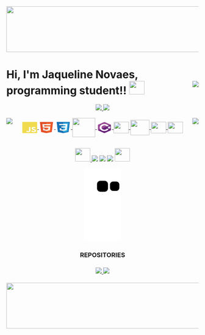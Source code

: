 <div align="center">
<img height="120" width="800" src="https://user-images.githubusercontent.com/98557538/152580860-e178c645-42d9-4607-acd6-3be8d04affd0.gif"/>
</div>

# Hi, I'm Jaqueline Novaes, programming student!!  <img height="35" width="40" src="https://user-images.githubusercontent.com/98557538/152588563-927b4112-a6a9-498a-9662-418f655bbc53.png"> <img align="right" src="https://komarev.com/ghpvc/?username=JaquelineNovaes&label=Profile%20views&color=blue&style=flat"/> 

<div align="center">
  <a href="https://github.com/JaquelineNovaes">
  <img height="165" src="https://github-readme-stats.vercel.app/api/top-langs/?username=JaquelineNovaes&layout=compact&langs_count=7&theme=nightowl"/>
  <img height="165" src="https://github-readme-stats.vercel.app/api?username=JaquelineNovaes&show_icons=true&theme=nightowl&include_all_commits=true&count_private=true"/>
</div>
  
<div align="center" style="display: inline_block"><br>
  <img align="left" height="140" src="https://user-images.githubusercontent.com/98557538/152570648-bf9098d2-5273-4db2-9f5e-dea7f8e431b7.png">
  <img align="center" height="30" width="40" src="https://raw.githubusercontent.com/devicons/devicon/master/icons/javascript/javascript-plain.svg">
  <img align="center" height="30" width="40" src="https://raw.githubusercontent.com/devicons/devicon/master/icons/html5/html5-original.svg">
  <img align="center" height="30" width="40" src="https://raw.githubusercontent.com/devicons/devicon/master/icons/css3/css3-original.svg">
  <img align="center" height="50" width="60" src="https://cdn.jsdelivr.net/gh/devicons/devicon/icons/mysql/mysql-original-wordmark.svg" />
  <img align="center" height="30" width="40" src="https://raw.githubusercontent.com/devicons/devicon/master/icons/csharp/csharp-original.svg">
  <img align="center" height="30" width="40" src="https://cdn.jsdelivr.net/gh/devicons/devicon/icons/java/java-original.svg" />
  <img align="center" height="40" width="50" src="https://cdn.jsdelivr.net/gh/devicons/devicon/icons/php/php-original.svg" />
  <img align="center" height="30" width="40" src="https://cdn.jsdelivr.net/gh/devicons/devicon/icons/python/python-original.svg" />
  <img align="center" height="30" width="40" src="https://cdn.jsdelivr.net/gh/devicons/devicon/icons/cplusplus/cplusplus-original.svg" />
  <img align="right" height="140" src="https://user-images.githubusercontent.com/98557538/152552777-20ed3566-9f38-4920-8739-00d9de34de1d.gif">
</div>
  
  ## 
 
<div align="center"> 
  <img height="35" width="40" src="https://user-images.githubusercontent.com/98557538/152588600-3c69e7f6-9a53-4b1d-a65d-48943f68bef7.png">
  <a href = "mailto:jaquelinenovaes475@gmail.com"><img src="https://img.shields.io/badge/-Gmail-%23333?style=for-the-badge&logo=gmail&logoColor=white" target="_blank"></a>
  <a href="https://www.linkedin.com/in/jaqueline-novaes-96753122b" target="_blank"><img src="https://img.shields.io/badge/-LinkedIn-%230077B5?style=for-the-badge&logo=linkedin&logoColor=white" target="_blank"></a> 
  <a href="https://api.whatsapp.com/send?phone=5511933452001&text=Oie%2C%20eu%20sou%20a%20Jaqueline%20Novaes!%20" target="_blank"><img src="https://img.shields.io/badge/WhatsApp-25D366?style=for-the-badge&logo=whatsapp&logoColor=white" target="_blank"></a> 
  <img height="35" width="40" src="https://user-images.githubusercontent.com/98557538/152588541-5d43e868-b349-4f87-b0ac-056dea126508.png">

  ![Snake animation](https://github.com/JaquelineNovaes/JaquelineNovaes/blob/output/github-contribution-grid-snake.svg)
 </div>
 
 <h3 align="center">REPOSITORIES<h3>
<div align="center">
  <a href="https://github.com/JaquelineNovaes/simple-projects" title="Simple Projects">
    <img width="400" src="https://github-readme-stats.vercel.app/api/pin/?username=JaquelineNovaes&repo=simple-projects&theme=nightowl">
  </a>
  <a href="https://github.com/JaquelineNovaes/loja-eletronicos" title="Loja de eletrônicos">
    <img width="400" src="https://github-readme-stats.vercel.app/api/pin/?username=JaquelineNovaes&repo=loja-eletronicos&theme=nightowl">
  </a>
</div>
  
<br>
 <div align="center">
   <img height="120" width="800" src="https://user-images.githubusercontent.com/98557538/152582117-db099c2f-332b-49d4-9ba5-d61b724e6d04.gif"/> 
</div>
